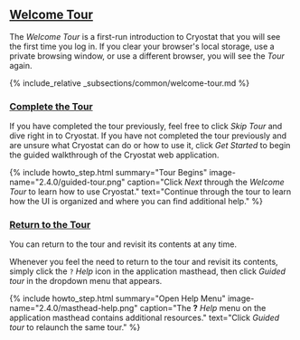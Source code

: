 ## [Welcome Tour](#welcome-tour)
The *Welcome Tour* is a first-run introduction to Cryostat that you will see the first time you log in.
If you clear your browser's local storage, use a private browsing window, or use a different browser, you will see the *Tour* again.

{% include_relative _subsections/common/welcome-tour.md %}

### [Complete the Tour](#complete-the-tour)

If you have completed the tour previously, feel free to click <i>Skip Tour</i> and dive right in to Cryostat.
If you have not completed the tour previously and are unsure what Cryostat can do or how to use it, click <i>Get Started</i>
to begin the guided walkthrough of the Cryostat web application.

{% include howto_step.html
  summary="Tour Begins"
  image-name="2.4.0/guided-tour.png"
  caption="Click <i>Next</i> through the <i>Welcome Tour</i> to learn how to use Cryostat."
  text="Continue through the tour to learn how the UI is organized and where you can find additional help."
%}

### [Return to the Tour](#return-to-the-tour)

You can return to the tour and revisit its contents at any time.

Whenever you feel the need to return to the tour and revisit its contents, simply click the `?` <i>Help</i> icon in the
application masthead, then click <i>Guided tour</i> in the dropdown menu that appears.

{% include howto_step.html
  summary="Open Help Menu"
  image-name="2.4.0/masthead-help.png"
  caption="The <b>?</b> <i>Help</i> menu on the application masthead contains additional resources."
  text="Click <i>Guided tour</i> to relaunch the same tour."
%}
